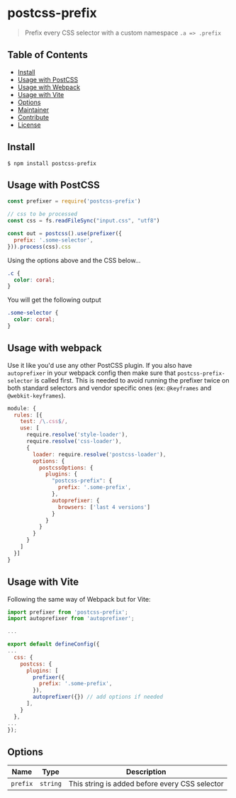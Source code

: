 # postcss-prefix


> Prefix every CSS selector with a custom namespace `.a => .prefix`

## Table of Contents

- [Install](#install)
- [Usage with PostCSS](#usage-with-postcss)
- [Usage with Webpack](#usage-with-webpack)
- [Usage with Vite](#usage-with-vite)
- [Options](#options)
- [Maintainer](#maintainer)
- [Contribute](#contribute)
- [License](#license)

## Install

```console
$ npm install postcss-prefix
```

## Usage with PostCSS

```js
const prefixer = require('postcss-prefix')

// css to be processed
const css = fs.readFileSync("input.css", "utf8")

const out = postcss().use(prefixer({
  prefix: '.some-selector',
})).process(css).css
```

Using the options above and the CSS below...

```css
.c {
  color: coral;
}
```

You will get the following output

```css
.some-selector {
  color: coral;
}
```

## Usage with webpack

Use it like you'd use any other PostCSS plugin. If you also have `autoprefixer` in your webpack config then make sure that `postcss-prefix-selector` is called first. This is needed to avoid running the prefixer twice on both standard selectors and vendor specific ones (ex: `@keyframes` and `@webkit-keyframes`).

```js
module: {
  rules: [{
    test: /\.css$/,
    use: [
      require.resolve('style-loader'),
      require.resolve('css-loader'),
      {
        loader: require.resolve('postcss-loader'),
        options: {
          postcssOptions: {
            plugins: {
              "postcss-prefix": {
                prefix: '.some-prefix',
              },
              autoprefixer: {
                browsers: ['last 4 versions']
              }
            }
          }
        }
      }
    ]
  }]
}
```


## Usage with Vite

Following the same way of Webpack but for Vite:

```js
import prefixer from 'postcss-prefix';
import autoprefixer from 'autoprefixer';

...

export default defineConfig({
...
  css: {
    postcss: {
      plugins: [
        prefixer({
          prefix: '.some-prefix',
        }),
        autoprefixer({}) // add options if needed
      ],
    }
  },
...
});  
```

## Options

| Name | Type | Description |
|-|-|-|
| `prefix` | `string` | This string is added before every CSS selector |